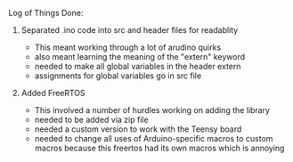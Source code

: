 Log of Things Done:

1. Separated .ino code into src and header files for readablity
	- This meant working through a lot of arudino quirks
	- also meant learning the meaning of the "extern" keyword
	- needed to make all global variables in the header extern
	- assignments for global variables go in src file

2. Added FreeRTOS
    - This involved a number of hurdles working on adding the library
    - needed to be added via zip file
    - needed a custom version to work with the Teensy board
    - needed to change all uses of Arduino-specific macros to custom macros because this freertos had its      own macros which is annoying
